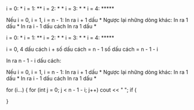 

i = 0: *
i = 1: **
i = 2: * *
i = 3: *  *
i = 4: *****

Nếu i = 0, i = 1, i = n - 1:
	In ra i + 1 dấu *
Ngược lại những dòng khác:
	In ra 1 dấu *
	In ra i - 1 dấu cách
	In ra 1 dấu *


i = 0:     *
i = 1:    **
i = 2:   * *
i = 3:  *  *
i = 4: *****

i = 0, 4 dấu cách
i + số dấu cách = n - 1
số dấu cách = n - 1 - i

In ra n - 1 - i dấu cách:

Nếu i = 0, i = 1, i = n - 1:
	In ra i + 1 dấu *
Ngược lại những dòng khác:
	In ra 1 dấu *
	In ra i - 1 dấu cách
	In ra 1 dấu *

for (i...) {
	for (int j = 0; j < n - 1 - i; j++)
		cout << " ";
	if (

}
